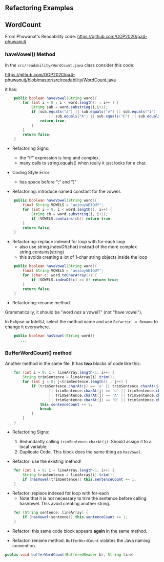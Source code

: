 ## Refactoring Examples


## WordCount

From Phuwanat's Readability code: https://github.com/OOP2020/pa4-phuwanutj

### haveVowel() Method

In the `src/readability/WordCount.java` class consider this code:

https://github.com/OOP2020/pa4-phuwanutj/blob/master/src/readability/WordCount.java

it has:

```java
    public boolean haveVowel(String word){
        for (int i = 0 ; i < word.length() ; i++ ) {
            String sub = word.substring(i,i+1);
            if (sub.equals("a") || sub.equals("e") || sub.equals("i") || sub.equals("o") || sub.equals("u") || sub.equals("y")
                    || sub.equals("A") || sub.equals("E") || sub.equals("I") || sub.equals("O") || sub.equals("U") || sub.equals("Y")) {
                return true;
            }
        }
        return false;
    }
```

* Refactoring Signs: 
  - the "if" expression is long and complex.
  - many calls to string.equals() when really it just looks for a char.

* Coding Style Error:
  - has space before ";" and ")"

* Refactoring: introduce named constant for the vowels

```java
    public boolean haveVowel(String word){
        final String VOWELS = "aeiouyAEIOUY";
        for (int i = 0; i < word.length(); i++) {
            String ch = word.substring(i, i+1);
            if (VOWELS.contains(ch)) return true;
        }
        return false;
    }
```

* Refactoring: replace indexed for loop with for-each loop
  - also use string.indexOf(char) instead of the more complex string.contains(string)
  - this avoids creating a lot of 1-char string objects inside the loop

```java
    public boolean haveVowel(String word){
        final String VOWELS = "aeiouyAEIOUY";
        for (char c: word.toCharArray()) { 
            if (VOWELS.indexOf(c) >= 0) return true;
        }
        return false;
    }
```

* Refactoring: rename method.

Grammatically, it should be "word *has* a vowel?" (not "have vowel").

In Eclipse or IntelliJ, select the method name and use `Refactor -> Rename` to change it everywhere.

```java
    public boolean hasVowel(String word){
       ...
```

### BufferWordCount() method

Another method in the same file.  It has **two** blocks of code like this:

```java
    for (int i = 0; i < lineArray.length-1; i++) {
        String trimSentence = lineArray[i].trim();
        for (int j = 0; j<trimSentence.length() ; j++) {
            if (trimSentence.charAt(j) == 'a' || trimSentence.charAt(j) == 'e' || trimSentence.charAt(j) == 'i'
                    || trimSentence.charAt(j) == 'o' || trimSentence.charAt(j) == 'u' || trimSentence.charAt(j) == 'y'
                    || trimSentence.charAt(j) == 'A' || trimSentence.charAt(j) == 'E' || trimSentence.charAt(j) == 'I'
                    || trimSentence.charAt(j) == 'O' || trimSentence.charAt(j) == 'U' || trimSentence.charAt(j) == 'Y') {
                this.sentenceCount += 1;
                break;
            }
        }
    }
```

* Refactoring Signs:
  1. Redundantly calling `trimSentence.charAt(j)`.  Should assign it to a local variable.
  2. Duplicate Code. This block does the same thing as `hasVowel`.

* Refactor: use the existing method! 

```java
    for (int i = 0; i < lineArray.length-1; i++) {
        String trimSentence = lineArray[i].trim();
        if (hasVowel(trimSentence)) this.sentenceCount += 1;
    }
```

* Refactor: replace indexed for loop with for-each
  - Note that it is not necessary to trim the sentence before calling hasVowel. This avoid creating another string.

```java
    for (String sentence: lineArray) {
        if (hasVowel(sentence)) this.sentenceCount += 1;
    }
```

* Refactor: this same code block appears **again** in the same method. 

* Refactor: rename method.  `BufferWordCount` violates the Java naming convention.

```java
public void bufferWordCount(BufferedReader br, String line)
```



